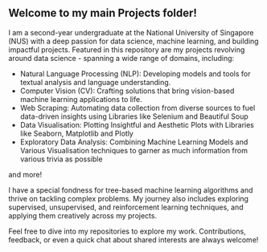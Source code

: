 ## Welcome to my main Projects folder! 

I am a second-year undergraduate at the National University of Singapore (NUS) with a deep passion for data science, machine learning, and building impactful projects. 
Featured in this repository are my projects revolving around data science - spanning a wide range of domains, including:

- Natural Language Processing (NLP): Developing models and tools for textual analysis and language understanding.
- Computer Vision (CV): Crafting solutions that bring vision-based machine learning applications to life.
- Web Scraping: Automating data collection from diverse sources to fuel data-driven insights using Libraries like Selenium and Beautiful Soup
- Data Visualisation: Plotting Insightful and Aesthetic Plots with Libraries like Seaborn, Matplotlib and Plotly
- Exploratory Data Analysis: Combining Machine Learning Models and Various Visualisation techniques to garner as much information from various trivia as possible

and more!

I have a special fondness for tree-based machine learning algorithms and thrive on tackling complex problems. My journey also includes exploring supervised, unsupervised, and reinforcement learning techniques, and applying them creatively across my projects.

Feel free to dive into my repositories to explore my work. Contributions, feedback, or even a quick chat about shared interests are always welcome!
